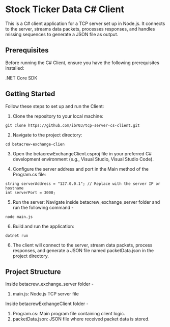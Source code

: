 # Stock Ticker Data C# Client

This is a C# client application for a TCP server set up in Node.js. It connects to the server, streams data packets, processes responses, and handles missing sequences to generate a JSON file as output.

## Prerequisites

Before running the C# Client, ensure you have the following prerequisites installed:

.NET Core SDK

## Getting Started

Follow these steps to set up and run the Client:

1. Clone the repository to your local machine:

```
git clone https://github.com/ibr03/tcp-server-cs-client.git
```

2. Navigate to the project directory:

```
cd betacrew-exchange-clien
```

3. Open the betacrewExchangeClient.csproj file in your preferred C# development environment (e.g., Visual Studio, Visual Studio Code).

4. Configure the server address and port in the Main method of the Program.cs file:

```
string serverAddress = "127.0.0.1"; // Replace with the server IP or hostname
int serverPort = 3000;
```

5. Run the server:
Navigate inside betacrew_exchange_server folder and run the following command -

```
node main.js
```

6. Build and run the application:

```
dotnet run
```

6. The client will connect to the server, stream data packets, process responses, and generate a JSON file named packetData.json in the project directory.

## Project Structure

Inside betacrew_exchange_server folder -
1. main.js: Node.js TCP server file

Inside betacrewExchangeClient folder -
1. Program.cs: Main program file containing client logic.
2. packetData.json: JSON file where received packet data is stored.
